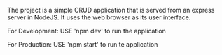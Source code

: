 The project is a simple CRUD application that is served from an express server in NodeJS. 
It uses the web browser as its user interface. 

For Development:
	USE 'npm dev' to run the application

For Production:
	USE 'npm start' to run te application

